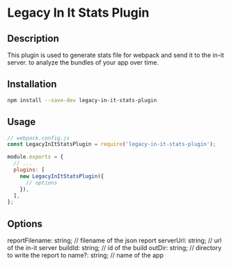 # Legacy In It Stats Plugin

## Description

This plugin is used to generate stats file for webpack and send it to the in-it server.
to analyze the bundles of your app over time.

## Installation

```bash
npm install --save-dev legacy-in-it-stats-plugin
```

## Usage

```js
// webpack.config.js
const LegacyInItStatsPlugin = require('legacy-in-it-stats-plugin');

module.exports = {
  // ...
  plugins: [
    new LegacyInItStatsPlugin({
      // options
    }),
  ],
};
```

## Options

reportFilename: string; // filename of the json report
serverUrl: string;      // url of the in-it server
buildId: string;        // id of the build
outDir: string;         // directory to write the report to
name?: string;          // name of the app
